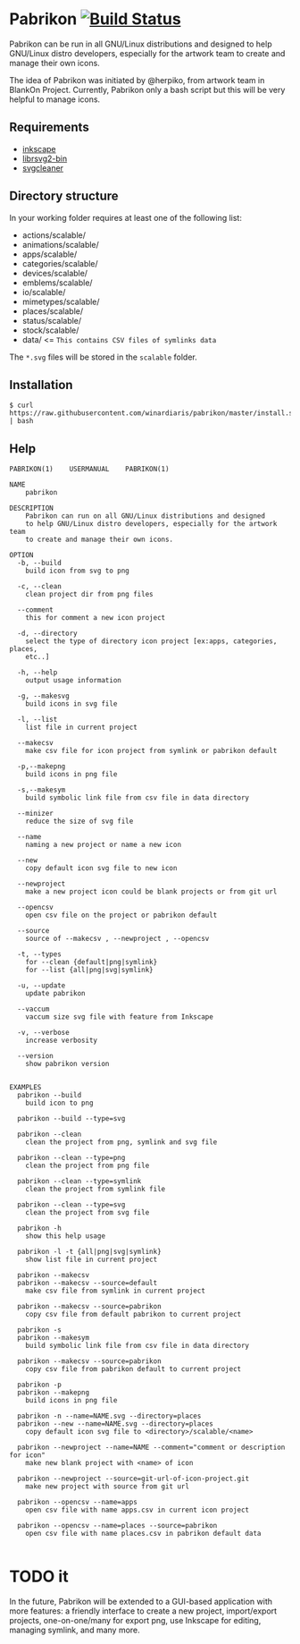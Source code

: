 # Pabrikon [![Build Status](https://travis-ci.org/winardiaris/pabrikon.svg?branch=master)](https://travis-ci.org/winardiaris/pabrikon)

Pabrikon can be run in all GNU/Linux distributions and designed to help
GNU/Linux distro developers, especially for the artwork team to create and
manage their own icons.

The idea of Pabrikon was initiated by @herpiko, from artwork team in
BlankOn Project. Currently, Pabrikon only a bash script but this will
be very helpful to manage icons.

## Requirements

- [inkscape](https://inkscape.org/en/)
- [librsvg2-bin](https://wiki.gnome.org/Projects/LibRsvg)
- [svgcleaner](https://sourceforge.net/projects/svgcleaner/)

## Directory structure

In your working folder requires at least one of the following list:

- actions/scalable/
- animations/scalable/
- apps/scalable/
- categories/scalable/
- devices/scalable/
- emblems/scalable/
- io/scalable/
- mimetypes/scalable/
- places/scalable/
- status/scalable/
- stock/scalable/
- data/					<= `This contains CSV files of symlinks data`

The `*.svg` files will be stored in the `scalable` folder.

## Installation

```
$ curl https://raw.githubusercontent.com/winardiaris/pabrikon/master/install.sh | bash
```

## Help

```
PABRIKON(1)    USERMANUAL    PABRIKON(1)

NAME
    pabrikon

DESCRIPTION
    Pabrikon can run on all GNU/Linux distributions and designed
    to help GNU/Linux distro developers, especially for the artwork team
    to create and manage their own icons.

OPTION
  -b, --build
    build icon from svg to png

  -c, --clean
    clean project dir from png files

  --comment
    this for comment a new icon project

  -d, --directory
    select the type of directory icon project [ex:apps, categories, places,
    etc..]

  -h, --help
    output usage information

  -g, --makesvg
    build icons in svg file

  -l, --list
    list file in current project

  --makecsv
    make csv file for icon project from symlink or pabrikon default

  -p,--makepng
    build icons in png file

  -s,--makesym
    build symbolic link file from csv file in data directory

  --minizer
    reduce the size of svg file

  --name
    naming a new project or name a new icon

  --new
    copy default icon svg file to new icon

  --newproject
    make a new project icon could be blank projects or from git url

  --opencsv
    open csv file on the project or pabrikon default

  --source
    source of --makecsv , --newproject , --opencsv

  -t, --types
    for --clean {default|png|symlink}
    for --list {all|png|svg|symlink}

  -u, --update
    update pabrikon

  --vaccum
    vaccum size svg file with feature from Inkscape

  -v, --verbose
    increase verbosity

  --version
    show pabrikon version


EXAMPLES
  pabrikon --build
    build icon to png

  pabrikon --build --type=svg

  pabrikon --clean
    clean the project from png, symlink and svg file

  pabrikon --clean --type=png
    clean the project from png file

  pabrikon --clean --type=symlink
    clean the project from symlink file

  pabrikon --clean --type=svg
    clean the project from svg file

  pabrikon -h
    show this help usage

  pabrikon -l -t {all|png|svg|symlink}
    show list file in current project

  pabrikon --makecsv
  pabrikon --makecsv --source=default
    make csv file from symlink in current project

  pabrikon --makecsv --source=pabrikon
    copy csv file from default pabrikon to current project

  pabrikon -s
  pabrikon --makesym
    build symbolic link file from csv file in data directory

  pabrikon --makecsv --source=pabrikon
    copy csv file from pabrikon default to current project

  pabrikon -p
  pabrikon --makepng
    build icons in png file

  pabrikon -n --name=NAME.svg --directory=places
  pabrikon --new --name=NAME.svg --directory=places
    copy default icon svg file to <directory>/scalable/<name>

  pabrikon --newproject --name=NAME --comment="comment or description for icon"
    make new blank project with <name> of icon

  pabrikon --newproject --source=git-url-of-icon-project.git
    make new project with source from git url

  pabrikon --opencsv --name=apps
    open csv file with name apps.csv in current icon project

  pabrikon --opencsv --name=places --source=pabrikon
    open csv file with name places.csv in pabrikon default data


```

# TODO it

In the future, Pabrikon will be extended to a GUI-based application with more
features: a friendly interface to create a new project, import/export projects,
one-on-one/many for export png, use Inkscape for editing, managing symlink,
and many more.
